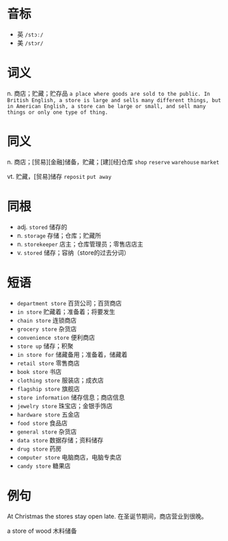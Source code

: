 # 音标

- 英 `/stɔː/`
- 美 `/stɔr/`

# 词义

n. 商店；贮藏；贮存品
`a place where goods are sold to the public. In British English, a store is large and sells many different things, but in American English, a store can be large or small, and sell many things or only one type of thing.`

# 同义

n. 商店；[贸易][金融]储备，贮藏；[建][经]仓库
`shop` `reserve` `warehouse` `market`

vt. 贮藏，[贸易]储存
`reposit` `put away`

# 同根

- adj. `stored` 储存的
- n. `storage` 存储；仓库；贮藏所
- n. `storekeeper` 店主；仓库管理员；零售店店主
- v. `stored` 储存；容纳（store的过去分词）

# 短语

- `department store` 百货公司；百货商店
- `in store` 贮藏着；准备着；将要发生
- `chain store` 连锁商店
- `grocery store` 杂货店
- `convenience store` 便利商店
- `store up` 储存；积聚
- `in store for` 储藏备用；准备着，储藏着
- `retail store` 零售商店
- `book store` 书店
- `clothing store` 服装店；成衣店
- `flagship store` 旗舰店
- `store information` 储存信息；商店信息
- `jewelry store` 珠宝店；金银手饰店
- `hardware store` 五金店
- `food store` 食品店
- `general store` 杂货店
- `data store` 数据存储；资料储存
- `drug store` 药房
- `computer store` 电脑商店，电脑专卖店
- `candy store` 糖果店

# 例句

At Christmas the stores stay open late.
在圣诞节期间，商店营业到很晚。

a store of wood
木料储备


